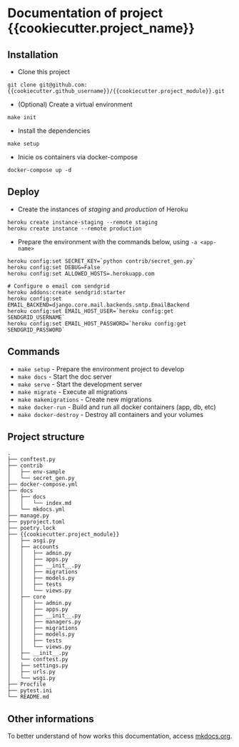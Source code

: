 # Documentation of project {{cookiecutter.project_name}}

## Installation

- Clone this project
```shell
git clone git@github.com:{{cookiecutter.github_username}}/{{cookiecutter.project_module}}.git
```

- (Optional) Create a virtual environment
```shell
make init
```

- Install the dependencies
```shell
make setup
```

- Inicie os containers via docker-compose
```shell
docker-compose up -d
```

## Deploy

- Create the instances of _staging_ and _production_ of Heroku
```shell
heroku create instance-staging --remote staging
heroku create instance --remote production
```

- Prepare the environment with the commands below, using `-a <app-name>`
```shell
heroku config:set SECRET_KEY=`python contrib/secret_gen.py`
heroku config:set DEBUG=False
heroku config:set ALLOWED_HOSTS=.herokuapp.com

# Configure o email com sendgrid
heroku addons:create sendgrid:starter
heroku config:set EMAIL_BACKEND=django.core.mail.backends.smtp.EmailBackend
heroku config:set EMAIL_HOST_USER=`heroku config:get SENDGRID_USERNAME`
heroku config:set EMAIL_HOST_PASSWORD=`heroku config:get SENDGRID_PASSWORD`
```

## Commands

* `make setup` - Prepare the environment project to develop
* `make docs` - Start the doc server
* `make serve` - Start the development server
* `make migrate` - Execute all migrations
* `make makemigrations` - Create new migrations
* `make docker-run` - Build and run all docker containers (app, db, etc)
* `make docker-destroy` - Destroy all containers and your volumes

## Project structure

```
.
├── conftest.py
├── contrib
│   ├── env-sample
│   └── secret_gen.py
├── docker-compose.yml
├── docs
│   ├── docs
│   │   └── index.md
│   └── mkdocs.yml
├── manage.py
├── pyproject.toml
├── poetry.lock
├── {{cookiecutter.project_module}}
│   ├── asgi.py
│   ├── accounts
│   │   ├── admin.py
│   │   ├── apps.py
│   │   ├── __init__.py
│   │   ├── migrations
│   │   ├── models.py
│   │   ├── tests
│   │   └── views.py
│   ├── core
│   │   ├── admin.py
│   │   ├── apps.py
│   │   ├── __init__.py
│   │   ├── managers.py
│   │   ├── migrations
│   │   ├── models.py
│   │   ├── tests
│   │   └── views.py
│   ├── __init__.py
│   └── conftest.py
│   ├── settings.py
│   ├── urls.py
│   └── wsgi.py
├── Procfile
├── pytest.ini
└── README.md
```

## Other informations

To better understand of how works this documentation, access [mkdocs.org](https://mkdocs.org).
